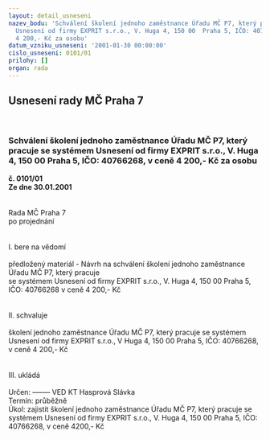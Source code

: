 ```yaml
---
layout: detail_usneseni
nazev_bodu: 'Schválení školení jednoho zaměstnance Úřadu MČ P7, který pracuje se systémem
  Usnesení od firmy EXPRIT s.r.o., V. Huga 4, 150 00  Praha 5, IČO: 40766268, v ceně
  4 200,- Kč za osobu'
datum_vzniku_usneseni: '2001-01-30 00:00:00'
cislo_usneseni: 0101/01
prilohy: []
organ: rada
---
```

<div id="ucUsn_pList" class="usn">
	<span><h2>Usnesení rady MČ Praha 7 </h2>
<br></span><div class="standBody">
<span><h3>Schválení školení jednoho zaměstnance Úřadu MČ P7, který pracuje se systémem Usnesení od firmy EXPRIT s.r.o., V. Huga 4, 150 00  Praha 5, IČO: 40766268, v ceně 4 200,- Kč za osobu</h3></span><div class="center">
		<strong>č. 0101/01</strong><br>
	</div>
<div class="center">
		<strong>Ze dne 30.01.2001</strong><br><br>
	</div>
<br>Rada MČ Praha 7<br>po projednání<br><br><br>I.	bere na vědomí<br><br> předložený materiál - Návrh na schválení školení jednoho zaměstnance Úřadu MČ P7, který pracuje <br>se systémem Usnesení od firmy EXPRIT s.r.o., V. Huga 4, 150 00  Praha 5, IČO: 40766268 v ceně 4 200,- Kč<br><br><br>II.	schvaluje <br><br>školení jednoho zaměstnance Úřadu MČ P7, který pracuje se systémem Usnesení od firmy EXPRIT s.r.o., V Huga 4, 150 00  Praha 5, IČO: 40766268, v ceně 4 200,- Kč <br><br><br>III.	ukládá <br><br> Určen:	–––––	VED KT Hasprová Slávka<br>Termín: průběžně<br>Úkol:	zajistit školení jednoho zaměstnance Úřadu MČ P7, který pracuje se systémem Usnesení od firmy EXPRIT s.r.o., V. Huga 4, 150 00  Praha 5, IČO: 40766268, v ceně 4200,- Kč <br> <br><br> <br>
</div>
</div>
